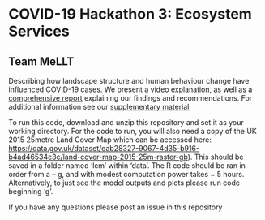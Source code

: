 # COVID-19 Hackathon 3: Ecosystem Services
## Team MeLLT
Describing how landscape structure and human behaviour change have influenced COVID-19 cases. We present a [video explanation](https://www.youtube.com/watch?v=3WPH1QiaB-E&feature=youtu.be), as well as a [comprehensive report](https://github.com/GitTFJ/MeLLT_COVID-19_ecosystem_service_hackathon/blob/master/Report.pdf) explaining our findings and recommendations. For additional information see our [supplementary material]()


To run this code, download and unzip this repository and set it as your working directory. For the code to run, you will also need a copy of the UK 2015 25metre Land Cover Map which can be accessed here: https://data.gov.uk/dataset/eab28327-9067-4d35-b916-b4ad46534c3c/land-cover-map-2015-25m-raster-gb). This should be saved in a folder named ‘lcm’ within ‘data’. The R code should be ran in order from a – g, and with modest computation power takes ~ 5 hours. Alternatively, to just see the model outputs and plots please run code beginning ‘g’.

If you have any questions please post an issue in this repository
